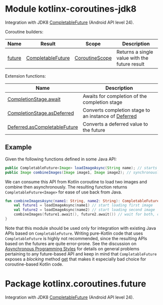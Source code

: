# Module kotlinx-coroutines-jdk8

Integration with JDK8 [CompletableFuture] (Android API level 24).

Coroutine builders:

| **Name** | **Result**          | **Scope**        | **Description**
| -------- | ------------------- | ---------------- | ---------------
| [future] | [CompletableFuture] | [CoroutineScope] | Returns a single value with the future result 

Extension functions:

| **Name** | **Description**
| -------- | ---------------
| [CompletionStage.await][java.util.concurrent.CompletionStage.await] | Awaits for completion of the completion stage
| [CompletionStage.asDeferred][java.util.concurrent.CompletionStage.asDeferred] | Converts completion stage to an instance of [Deferred]
| [Deferred.asCompletableFuture][kotlinx.coroutines.Deferred.asCompletableFuture] | Converts a deferred value to the future

## Example

Given the following functions defined in some Java API:

```java
public CompletableFuture<Image> loadImageAsync(String name); // starts async image loading
public Image combineImages(Image image1, Image image2); // synchronously combines two images using some algorithm
```

We can consume this API from Kotlin coroutine to load two images and combine then asynchronously. 
The resulting function returns `CompletableFuture<Image>` for ease of use back from Java. 

```kotlin
fun combineImagesAsync(name1: String, name2: String): CompletableFuture<Image> = future {
    val future1 = loadImageAsync(name1) // start loading first image
    val future2 = loadImageAsync(name2) // start loading second image
    combineImages(future1.await(), future2.await()) // wait for both, combine, and return result
}
```

Note that this module should be used only for integration with existing Java APIs based on `CompletableFuture`. 
Writing pure-Kotlin code that uses `CompletableFuture` is highly not recommended, since the resulting APIs based
on the futures are quite error-prone. See the discussion on 
[Asynchronous Programming Styles](https://github.com/Kotlin/KEEP/blob/master/proposals/coroutines.md#asynchronous-programming-styles)
for details on general problems pertaining to any future-based API and keep in mind that `CompletableFuture` exposes
a _blocking_ method 
[get](https://docs.oracle.com/javase/8/docs/api/java/util/concurrent/Future.html#get--) 
that makes it especially bad choice for coroutine-based Kotlin code.

# Package kotlinx.coroutines.future

Integration with JDK8 [CompletableFuture] (Android API level 24).

[CompletableFuture]: https://docs.oracle.com/javase/8/docs/api/java/util/concurrent/CompletableFuture.html

<!--- MODULE kotlinx-coroutines-core -->
<!--- INDEX kotlinx.coroutines -->

[CoroutineScope]: https://kotlin.github.io/kotlinx.coroutines/kotlinx-coroutines-core/kotlinx.coroutines/-coroutine-scope/index.html
[Deferred]: https://kotlin.github.io/kotlinx.coroutines/kotlinx-coroutines-core/kotlinx.coroutines/-deferred/index.html

<!--- MODULE kotlinx-coroutines-jdk8 -->
<!--- INDEX kotlinx.coroutines.future -->

[future]: https://kotlin.github.io/kotlinx.coroutines/kotlinx-coroutines-jdk8/kotlinx.coroutines.future/future.html
[java.util.concurrent.CompletionStage.await]: https://kotlin.github.io/kotlinx.coroutines/kotlinx-coroutines-jdk8/kotlinx.coroutines.future/await.html
[java.util.concurrent.CompletionStage.asDeferred]: https://kotlin.github.io/kotlinx.coroutines/kotlinx-coroutines-jdk8/kotlinx.coroutines.future/as-deferred.html
[kotlinx.coroutines.Deferred.asCompletableFuture]: https://kotlin.github.io/kotlinx.coroutines/kotlinx-coroutines-jdk8/kotlinx.coroutines.future/as-completable-future.html

<!--- END -->
